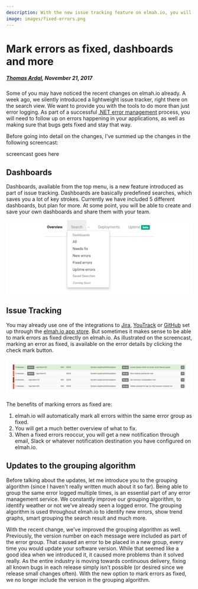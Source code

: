 ```yaml
---
description: With the new issue tracking feature on elmah.io, you will get a much better overview of which errors to fix.
image: images/fixed-errors.png
---
```


# Mark errors as fixed, dashboards and more

##### [Thomas Ardal](http://elmah.io/about/), November 21, 2017
 
Some of you may have noticed the recent changes on elmah.io already. A week ago, we silently introduced a lightweight issue tracker, right there on the search view. We want to provide you with the tools to do more than just error logging. As part of a successful [.NET error management](https://elmah.io/features/) process, you will need to follow up on errors happening in your applications, as well as making sure that bugs gets fixed and stay that way.

Before going into detail on the changes, I've summed up the changes in the following screencast:

screencast goes here

## Dashboards

Dashboards, available from the top menu, is a new feature introduced as part of issue tracking. Dashboards are basically predefined searches, which saves you a lot of key strokes. Currently we have included 5 different dashboards, but plan for more. At some point, you will be able to create and save your own dashboards and share them with your team.

![Dashboards](images/dashboards-dropdown.png)

## Issue Tracking

You may already use one of the integrations to [Jira](https://docs.elmah.io/elmah-io-apps-jira/), [YouTrack](https://docs.elmah.io/elmah-io-apps-youtrack/) or [GitHub](https://docs.elmah.io/elmah-io-apps-github/) set up through the [elmah.io app store](https://elmah.io/features/appstore/). But sometimes it makes sense to be able to mark errors as fixed directly on elmah.io. As illustrated on the screencast, marking an error as fixed, is available on the error details by clicking the check mark button.

![Marking errors as fixed](images/fixed-errors.png)

The benefits of marking errors as fixed are:

1. elmah.io will automatically mark all errors within the same error group as fixed.
2. You will get a much better overview of what to fix.
3. When a fixed errors reoccur, you will get a new notification through email, Slack or whatever notification destination you have configured on elmah.io.

## Updates to the grouping algorithm

Before talking about the updates, let me introduce you to the grouping algorithm (since I haven't really written much about it so far). Being able to group the same error logged multiple times, is an essential part of any error management service. We constantly improve our grouping algorithm, to identify weather or not we've already seen a logged error. The grouping algorithm is used throughout elmah.io to identify new errors, show trend graphs, smart grouping the search result and much more.

With the recent change, we've improved the grouping algorithm as well. Previously, the version number on each message were included as part of the error group. That caused an error to be placed in a new group, every time you would update your software version. While that seemed like a good idea when we introduced it, it caused more problems than it solved really. As the entire industry is moving towards continuous delivery, fixing all known bugs in each release simply isn't possible (or desired since we release small changes often). With the new option to mark errors as fixed, we no longer include the version in the grouping algorithm.
